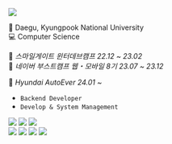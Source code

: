 <a href="" target="_blank"><img src="https://img.shields.io/badge/whipbaek@gmail.com-EA4335?style=flat-square&logo=Gmail&logoColor=white"/></a> <br>

📙 Daegu, Kyungpook National University <br>
💻 Computer Science

📔 <i>스마일게이트 윈터데브캠프 22.12 ~ 23.02</i> <br>
📔 <i>네이버 부스트캠프 웹・모바일 8기 23.07 ~ 23.12 </i>

💼 <i> Hyundai AutoEver 24.01 ~ </i>
- `Backend Developer`
- `Develop & System Management`



<img src="https://img.shields.io/badge/java-007396?style=for-the-badge&logo=java&logoColor=white"> <img src="https://img.shields.io/badge/spring-6DB33F?style=for-the-badge&logo=spring&logoColor=white"> <img src="https://img.shields.io/badge/springboot-6DB33F?style=for-the-badge&logo=springboot&logoColor=white"> <br>
<img src="https://img.shields.io/badge/mysql-4479A1?style=for-the-badge&logo=mysql&logoColor=white"> <img src="https://img.shields.io/badge/git-F05032?style=for-the-badge&logo=git&logoColor=white"> <img src="https://img.shields.io/badge/github-181717?style=for-the-badge&logo=github&logoColor=white"> <img src="https://img.shields.io/badge/amazonaws-232F3E?style=for-the-badge&logo=amazonaws&logoColor=white">

